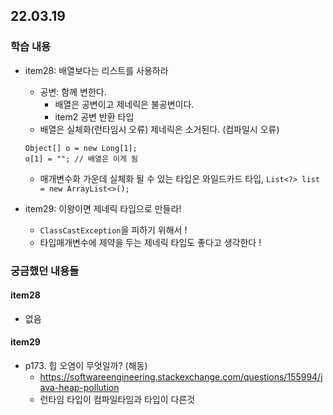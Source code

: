 ## 22.03.19

### 학습 내용

- item28: 배열보다는 리스트를 사용하라
  - 공변: 함께 변한다.
    - 배열은 공변이고 제네릭은 불공변이다.
    - item2 공변 반환 타입
  - 배열은 실체화(런타임시 오류) 제네릭은 소거된다. (컴파일시 오류)
  ```
  Object[] o = new Long[1];
  o[1] = ""; // 배열은 이게 됨
   ```
  - 매개변수화 가운데 실체화 될 수 있는 타입은 와일드카드 타입, `List<?> list = new ArrayList<>();`

- item29: 이왕이면 제네릭 타입으로 만들라!
  - `ClassCastException`을 피하기 위해서 !
  - 타입매개변수에 제약을 두는 제네릭 타입도 좋다고 생각한다 !

### 궁금했던 내용들

#### item28

- 없음

#### item29

- p173. 힙 오염이 무엇일까? (해동)
  - https://softwareengineering.stackexchange.com/questions/155994/java-heap-pollution
  - 런타임 타입이 컴파일타임과 타입이 다른것 
